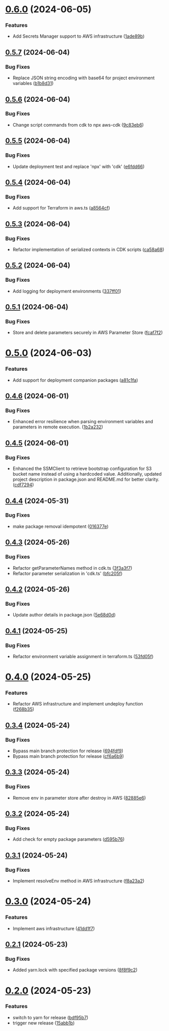 # [0.6.0](https://github.com/hereya/hereya-cli/compare/0.5.7...0.6.0) (2024-06-05)


### Features

* Add Secrets Manager support to AWS infrastructure ([1ade89b](https://github.com/hereya/hereya-cli/commit/1ade89bb0d620f8d5a0314eab77f789cd739cb5d))



## [0.5.7](https://github.com/hereya/hereya-cli/compare/0.5.6...0.5.7) (2024-06-04)


### Bug Fixes

* Replace JSON string encoding with base64 for project environment variables ([b1b8d31](https://github.com/hereya/hereya-cli/commit/b1b8d31e8ec8845f2497ae66c096b219dd83f5c7))



## [0.5.6](https://github.com/hereya/hereya-cli/compare/0.5.5...0.5.6) (2024-06-04)


### Bug Fixes

* Change script commands from cdk to npx aws-cdk ([9c83eb6](https://github.com/hereya/hereya-cli/commit/9c83eb690d6461d366432507aff7af6f6d67f73c))



## [0.5.5](https://github.com/hereya/hereya-cli/compare/0.5.4...0.5.5) (2024-06-04)


### Bug Fixes

* Update deployment test and replace 'npx' with 'cdk' ([e6fdd66](https://github.com/hereya/hereya-cli/commit/e6fdd6659634caf8a2e983b2a2c79dfcd1d0b941))



## [0.5.4](https://github.com/hereya/hereya-cli/compare/0.5.3...0.5.4) (2024-06-04)


### Bug Fixes

* Add support for Terraform in aws.ts ([a8564cf](https://github.com/hereya/hereya-cli/commit/a8564cffb0cc3e50579e492e6e00a712683c002e))



## [0.5.3](https://github.com/hereya/hereya-cli/compare/0.5.2...0.5.3) (2024-06-04)


### Bug Fixes

* Refactor implementation of serialized contexts in CDK scripts ([ca58a68](https://github.com/hereya/hereya-cli/commit/ca58a689a7a71ec06d012fe0994f0fc186766fcf))



## [0.5.2](https://github.com/hereya/hereya-cli/compare/0.5.1...0.5.2) (2024-06-04)


### Bug Fixes

* Add logging for deployment environments ([337ff01](https://github.com/hereya/hereya-cli/commit/337ff01d9c558d661f652296731cf50458813a3e))



## [0.5.1](https://github.com/hereya/hereya-cli/compare/0.5.0...0.5.1) (2024-06-04)


### Bug Fixes

* Store and delete parameters securely in AWS Parameter Store ([fcaf7f2](https://github.com/hereya/hereya-cli/commit/fcaf7f28f9964c52b8b9acb5ccec229cc12d5160))



# [0.5.0](https://github.com/hereya/hereya-cli/compare/0.4.6...0.5.0) (2024-06-03)


### Features

* Add support for deployment companion packages ([a81c1fa](https://github.com/hereya/hereya-cli/commit/a81c1fa872b8bce7e7ef08e9035ec7988f93e2e0))



## [0.4.6](https://github.com/hereya/hereya-cli/compare/0.4.5...0.4.6) (2024-06-01)


### Bug Fixes

* Enhanced error resilience when parsing environment variables and parameters in remote execution. ([1b2a232](https://github.com/hereya/hereya-cli/commit/1b2a23228e034513dc5fdb26100823cfd519d1e7))



## [0.4.5](https://github.com/hereya/hereya-cli/compare/0.4.4...0.4.5) (2024-06-01)


### Bug Fixes

* Enhanced the SSMClient to retrieve bootstrap configuration for S3 bucket name instead of using a hardcoded value. Additionally, updated project description in package.json and README.md for better clarity. ([cdf7294](https://github.com/hereya/hereya-cli/commit/cdf7294b866d80292a76bfca60b5b21417fba69c))



## [0.4.4](https://github.com/hereya/hereya-cli/compare/0.4.3...0.4.4) (2024-05-31)


### Bug Fixes

* make package removal idempotent ([016377e](https://github.com/hereya/hereya-cli/commit/016377ed88d208e502b28b6afa48a85041350043))



## [0.4.3](https://github.com/hereya/hereya-cli/compare/0.4.2...0.4.3) (2024-05-26)


### Bug Fixes

* Refactor getParameterNames method in cdk.ts ([3f3a3f7](https://github.com/hereya/hereya-cli/commit/3f3a3f74d94d3715347e08af77dbc8ff90e7386d))
* Refactor parameter serialization in 'cdk.ts' ([bfc205f](https://github.com/hereya/hereya-cli/commit/bfc205fc132e3ddc88bfc078ebb1686535e87c3f))



## [0.4.2](https://github.com/hereya/hereya-cli/compare/0.4.1...0.4.2) (2024-05-26)


### Bug Fixes

* Update author details in package.json ([5e68d0d](https://github.com/hereya/hereya-cli/commit/5e68d0de606dc5793513a37b2ef04062591476cc))



## [0.4.1](https://github.com/hereya/hereya-cli/compare/0.4.0...0.4.1) (2024-05-25)


### Bug Fixes

* Refactor environment variable assignment in terraform.ts ([53fd05f](https://github.com/hereya/hereya-cli/commit/53fd05f90a9d113c8250595dfb204e68c986b24d))



# [0.4.0](https://github.com/hereya/hereya-cli/compare/0.3.4...0.4.0) (2024-05-25)


### Features

* Refactor AWS infrastructure and implement undeploy function ([f268b35](https://github.com/hereya/hereya-cli/commit/f268b35f95005a833cc400b720f86d1e2e79e4cf))



## [0.3.4](https://github.com/hereya/hereya-cli/compare/0.3.3...0.3.4) (2024-05-24)


### Bug Fixes

* Bypass main branch protection for release ([694fdf9](https://github.com/hereya/hereya-cli/commit/694fdf9b7385a9f521c194181f52dd1f683c98de))
* Bypass main branch protection for release ([cf6a6b9](https://github.com/hereya/hereya-cli/commit/cf6a6b910e39b2bf620d9677495356fa71043749))



## [0.3.3](https://github.com/hereya/hereya-cli/compare/0.3.2...0.3.3) (2024-05-24)


### Bug Fixes

* Remove env in parameter store after destroy in AWS ([82885e6](https://github.com/hereya/hereya-cli/commit/82885e6855229a1ac672753b2dc9da31975cfe1e))



## [0.3.2](https://github.com/hereya/hereya-cli/compare/0.3.1...0.3.2) (2024-05-24)


### Bug Fixes

* Add check for empty package parameters ([d595b76](https://github.com/hereya/hereya-cli/commit/d595b76014369dedf35025cb83573bde37faa111))



## [0.3.1](https://github.com/hereya/hereya-cli/compare/0.3.0...0.3.1) (2024-05-24)


### Bug Fixes

* Implement resolveEnv method in AWS infrastructure ([f8a23a2](https://github.com/hereya/hereya-cli/commit/f8a23a28254a87cddd201c3d729e8f49645d64b2))



# [0.3.0](https://github.com/hereya/hereya-cli/compare/0.2.1...0.3.0) (2024-05-24)


### Features

* Implement aws infrastructure ([41dd1f7](https://github.com/hereya/hereya-cli/commit/41dd1f7829b2984972d5e6c49891a59a11c81e39))



## [0.2.1](https://github.com/hereya/hereya-cli/compare/0.2.0...0.2.1) (2024-05-23)


### Bug Fixes

* Added yarn.lock with specified package versions ([8f8f9c2](https://github.com/hereya/hereya-cli/commit/8f8f9c252c9eac40dd3fdd16b6df01983987077f))



# [0.2.0](https://github.com/hereya/hereya-cli/compare/15abb1b1dd83346427277523defdedc5f5ab367d...0.2.0) (2024-05-23)


### Features

* switch to yarn for release ([bdf95b7](https://github.com/hereya/hereya-cli/commit/bdf95b787c4250763fe1fdad6748c3b7c2274c7e))
* trigger new release ([15abb1b](https://github.com/hereya/hereya-cli/commit/15abb1b1dd83346427277523defdedc5f5ab367d))



